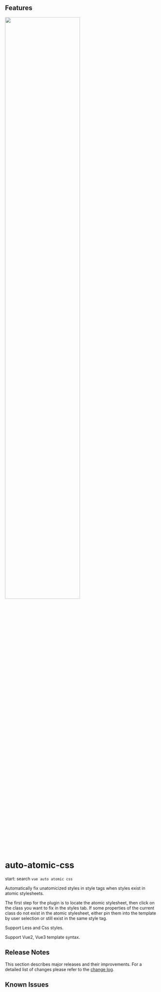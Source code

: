 ## Features

<image src="https://p3-juejin.byteimg.com/tos-cn-i-k3u1fbpfcp/8bce24ddf07344aabfd84f72bcb3524e~tplv-k3u1fbpfcp-zoom-1.image" width="70%" />

# auto-atomic-css

start: search `vue auto atomic css`

Automatically fix unatomicized styles in style tags when styles exist in atomic stylesheets.

The first step for the plugin is to locate the atomic stylesheet, then click on the class you want to fix in the styles tab. If some properties of the current class do not exist in the atomic stylesheet, either pin them into the template by user selection or still exist in the same style tag.

Support Less and Css styles.

Support Vue2, Vue3 template syntax.

## Release Notes

This section describes major releases and their improvements. For a detailed list of changes please refer to the [change log](./CHANGELOG.md).

## Known Issues
